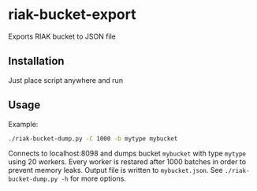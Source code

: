 # riak-bucket-export
Exports RIAK bucket to JSON file

## Installation
Just place script anywhere and run

## Usage
Example:

```bash
./riak-bucket-dump.py -C 1000 -b mytype mybucket
```

Connects to localhost:8098 and dumps bucket `mybucket` with type `mytype` using 20 workers. Every worker is restared after 1000 batches in order to prevent memory leaks. Output file is written to `mybucket.json`. See `./riak-bucket-dump.py -h` for more options.
